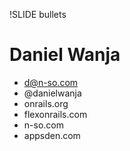 !SLIDE bullets
# Daniel Wanja #

* d@n-so.com
* @danielwanja
* onrails.org
* flexonrails.com
* n-so.com
* appsden.com



